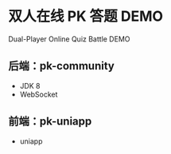 # 双人在线 PK 答题 DEMO

Dual-Player Online Quiz Battle DEMO

## 后端：pk-community

- JDK 8
- WebSocket

## 前端：pk-uniapp

- uniapp

